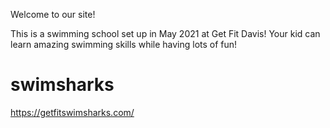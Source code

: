 Welcome to our site!

This is a swimming school set up in May 2021 at Get Fit Davis! Your kid can learn amazing swimming skills while having lots of fun!
# swimsharks
https://getfitswimsharks.com/
